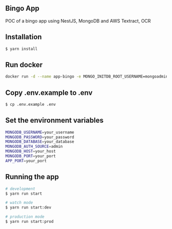 ## Bingo App
POC of a bingo app using NestJS, MongoDB and AWS Textract, OCR

## Installation

```bash
$ yarn install
```

## Run docker

```bash
docker run -d --name app-bingo -e MONGO_INITDB_ROOT_USERNAME=mongoadmin -e MONGO_INITDB_ROOT_PASSWORD=secret -p 27019:27017 mongo
```

## Copy .env.example to .env

```bash
$ cp .env.example .env
```

## Set the environment variables
    
```bash
MONGODB_USERNAME=your_username
MONGODB_PASSWORD=your_password
MONGODB_DATABASE=your_database
MONGODB_AUTH_SOURCE=admin
MONGODB_HOST=your_host
MONGODB_PORT=your_port
APP_PORT=your_port
```


## Running the app

```bash
# development
$ yarn run start

# watch mode
$ yarn run start:dev

# production mode
$ yarn run start:prod
```
